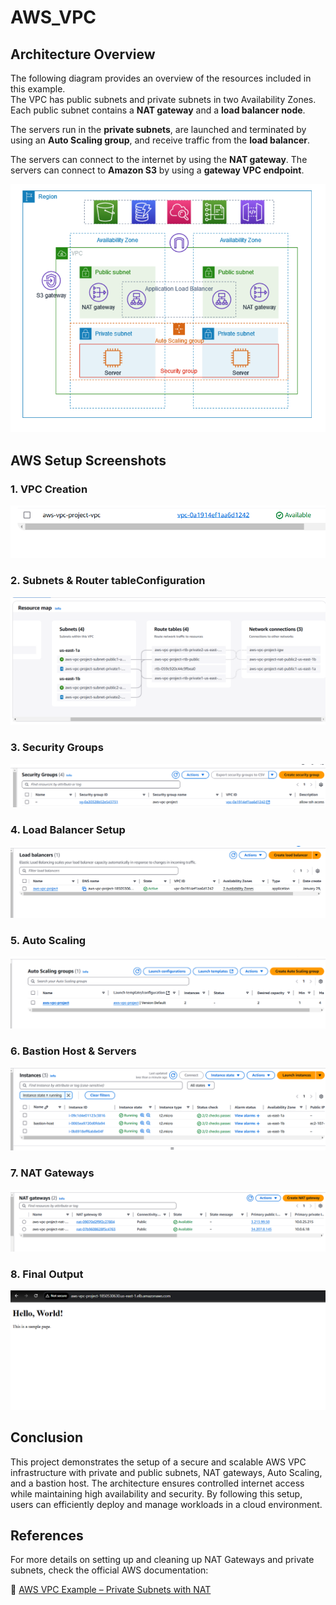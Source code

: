 # AWS_VPC
## Architecture Overview

The following diagram provides an overview of the resources included in this example.  
The VPC has public subnets and private subnets in two Availability Zones. Each public subnet contains a **NAT gateway** and a **load balancer node**.  

The servers run in the **private subnets**, are launched and terminated by using an **Auto Scaling group**, and receive traffic from the **load balancer**.  

The servers can connect to the internet by using the **NAT gateway**. The servers can connect to **Amazon S3** by using a **gateway VPC endpoint**.

![Architecture Diagram](assets/Architecture.png)

## AWS Setup Screenshots

### 1. VPC Creation
![VPC Creation](assets/VPC.png)

### 2. Subnets & Router tableConfiguration
![Subnets & Router](assets/Subnets_and_Router_Table.png)

### 3. Security Groups
![Security Groups](assets/Security_Group.png)

### 4. Load Balancer Setup
![Load Balancer](assets/Load_Balancer.png)

### 5. Auto Scaling
![Auto Scaling](assets/Auto-scaling.png)

### 6. Bastion Host & Servers
![Bastion Host & Servers](assets/Bastion_Host_and_servers.png)

### 7. NAT Gateways
![NAT Gateways](assets/Nat_Gateways.png)

### 8. Final Output
![Final Output](assets/output.png)

## Conclusion

This project demonstrates the setup of a secure and scalable AWS VPC infrastructure with private and public subnets, NAT gateways, Auto Scaling, and a bastion host. The architecture ensures controlled internet access while maintaining high availability and security. By following this setup, users can efficiently deploy and manage workloads in a cloud environment.

## References

For more details on setting up and cleaning up NAT Gateways and private subnets, check the official AWS documentation:  

🔗 [AWS VPC Example – Private Subnets with NAT](https://docs.aws.amazon.com/vpc/latest/userguide/vpc-example-private-subnets-nat.html#clean-up-private-subnets)

